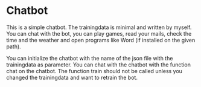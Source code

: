 # Chatbot
This is a simple chatbot. The trainingdata is minimal and written by myself. You can chat with the bot, you can play games, read your mails, check the time and the weather and open programs like Word (if installed on the given path).

You can initialize the chatbot with the name of the json file with the trainingdata as parameter.
You can chat with the chatbot with the function chat on the chatbot.
The function train should not be called unless you changed the trainingdata and want to retrain the bot.
